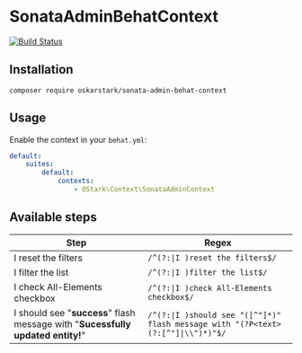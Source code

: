 # SonataAdminBehatContext

[![Build Status](https://travis-ci.org/OskarStark/SonataAdminBehatContext.svg?branch=master)](https://travis-ci.org/OskarStark/SonataAdminBehatContext)

## Installation

```console
composer require oskarstark/sonata-admin-behat-context
```

## Usage
Enable the context in your `behat.yml`:

```yaml
default:
    suites:
        default:
            contexts:
                - OStark\Context\SonataAdminContext
```

## Available steps

| Step | Regex |
| --- | --- |
| I reset the filters | `/^(?:\|I )reset the filters$/` |
| I filter the list | `/^(?:\|I )filter the list$/` |
| I check All-Elements checkbox | `/^(?:\|I )check All-Elements checkbox$/` |
| I should see "**success**" flash message with "**Sucessfully updated entity!**" | `/^(?:\|I )should see "([^"]*)" flash message with "(?P<text>(?:[^"]\|\\")*)"$/` |

